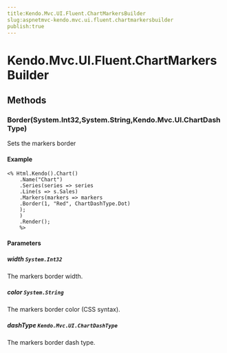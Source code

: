 ```yaml
---
title:Kendo.Mvc.UI.Fluent.ChartMarkersBuilder
slug:aspnetmvc-kendo.mvc.ui.fluent.chartmarkersbuilder
publish:true
---
```


# Kendo.Mvc.UI.Fluent.ChartMarkersBuilder

## Methods

### Border(System.Int32,System.String,Kendo.Mvc.UI.ChartDashType)
Sets the markers border

#### Example
    <% Html.Kendo().Chart()
        .Name("Chart")
        .Series(series => series
        .Line(s => s.Sales)
        .Markers(markers => markers
        .Border(1, "Red", ChartDashType.Dot)
        );
        )
        .Render();
        %>

#### Parameters

##### width `System.Int32`
The markers border width.

##### color `System.String`
The markers border color (CSS syntax).

##### dashType `Kendo.Mvc.UI.ChartDashType`
The markers border dash type.